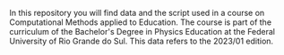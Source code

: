 In this repository you will find data and the script used in a course on Computational Methods applied to Education. The course is part of the curriculum of the Bachelor's Degree in Physics Education at the Federal University of Rio Grande do Sul. This data refers to the 2023/01 edition.
